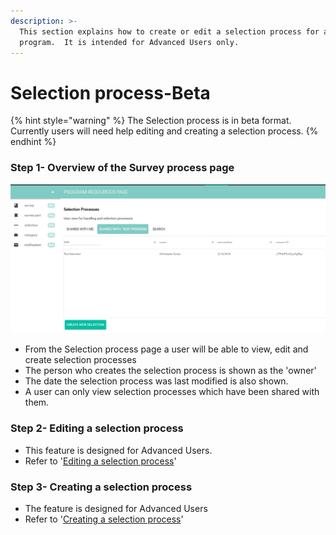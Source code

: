 ```yaml
---
description: >-
  This section explains how to create or edit a selection process for a
  program.  It is intended for Advanced Users only.
---
```


# Selection process-Beta

{% hint style="warning" %}
The Selection process is in beta format.  Currently users will need help editing and creating a selection process.
{% endhint %}

### Step 1- Overview of the Survey process page

![](../../../../.gitbook/assets/image%20%2892%29.png)

* From the Selection process page a user will be able to view, edit and create selection processes
* The person who creates the selection process is shown as the 'owner' 
* The date the selection process was last modified is also shown.
* A user can only view selection processes which have been shared with them.

### Step 2- Editing a selection process

* This feature is designed for Advanced Users.
* Refer to '[Editing a selection process](https://program-user-docs.preignition.org/~/edit/drafts/-LFSW9U82ZVDdeMyC_0x/users-program-and-advanced/portfolio/resources/selection-process/editing-a-selection-process-beta)'

### Step 3-  Creating a selection process

* The feature is designed for Advanced Users
* Refer to '[Creating a selection process](https://program-user-docs.preignition.org/~/edit/drafts/-LFSW9U82ZVDdeMyC_0x/users-program-and-advanced/portfolio/resources/selection-process/creating-a-selection-process-beta)'



